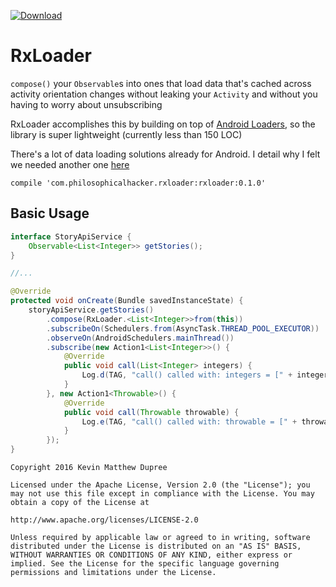 [ ![Download](https://api.bintray.com/packages/kmdupr33/RxLoader/com.philosophicalhacker.rxloader%3Arxloader/images/download.svg) ](https://bintray.com/kmdupr33/RxLoader/com.philosophicalhacker.rxloader%3Arxloader/_latestVersion)

# RxLoader

`compose()` your `Observable`s into ones that load data that's cached across activity orientation changes without leaking your `Activity` and without you having to worry about unsubscribing

RxLoader accomplishes this by building on top of [Android Loaders](https://developer.android.com/guide/components/loaders.html), so the library is super lightweight (currently less than 150 LOC)

There's a lot of data loading solutions already for Android. I detail why I felt we needed another one [here](http://www.philosophicalhacker.com/post/rxloader-boilerplate-free-data-loading-with-loaders-and-rxjava)

`compile 'com.philosophicalhacker.rxloader:rxloader:0.1.0'`

## Basic Usage

```java
interface StoryApiService {
    Observable<List<Integer>> getStories();
}

//...

@Override
protected void onCreate(Bundle savedInstanceState) {
    storyApiService.getStories()
        .compose(RxLoader.<List<Integer>>from(this))
        .subscribeOn(Schedulers.from(AsyncTask.THREAD_POOL_EXECUTOR))
        .observeOn(AndroidSchedulers.mainThread())
        .subscribe(new Action1<List<Integer>>() {
            @Override
            public void call(List<Integer> integers) {
                Log.d(TAG, "call() called with: integers = [" + integers + "]");
            }
        }, new Action1<Throwable>() {
            @Override
            public void call(Throwable throwable) {
                Log.e(TAG, "call() called with: throwable = [" + throwable + "]");
            }
        });
}
```

```
Copyright 2016 Kevin Matthew Dupree

Licensed under the Apache License, Version 2.0 (the "License"); you may not use this file except in compliance with the License. You may obtain a copy of the License at

http://www.apache.org/licenses/LICENSE-2.0

Unless required by applicable law or agreed to in writing, software distributed under the License is distributed on an "AS IS" BASIS, WITHOUT WARRANTIES OR CONDITIONS OF ANY KIND, either express or implied. See the License for the specific language governing permissions and limitations under the License.
```
